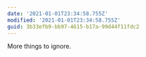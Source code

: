 ```yaml
---
date: '2021-01-01T23:34:58.755Z'
modified: '2021-01-01T23:34:58.755Z'
guid: 3b33efb9-bb97-4615-b17a-99d44f11fdc2
---
```

More things to ignore.
